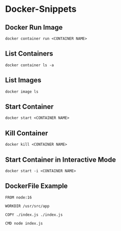 # Docker-Snippets

## Docker Run Image

`docker container run <CONTAINER NAME>`

## List Containers

`docker container ls -a`

## List Images 

`docker image ls`

## Start Container

`docker start <CONTAINER NAME>`

## Kill Container

`docker kill <CONTAINER NAME>`

## Start Container in Interactive Mode

`docker start -i <CONTAINER NAME>`

## DockerFile Example

```
FROM node:16

WORKDIR /usr/src/app

COPY ./index.js ./index.js

CMD node index.js
```

